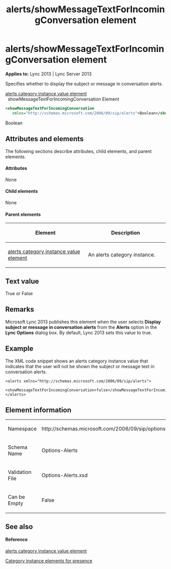 ﻿---
title: alerts/showMessageTextForIncomingConversation element
TOCTitle: alerts/showMessageTextForIncomingConversation element
ms:assetid: ace60d1b-5887-4d98-bc6c-64e448cbf7a5
ms:mtpsurl: https://msdn.microsoft.com/en-us/library/Dn454694(v=office.15)
ms:contentKeyID: 57093339
ms.date: 07/24/2014
mtps_version: v=office.15
dev_langs:
- xml
---

# alerts/showMessageTextForIncomingConversation element


**Applies to:** Lync 2013 | Lync Server 2013

Specifies whether to display the subject or message in conversation alerts.

[alerts category instance value element](alerts-category-instance-value-element.md)  
  showMessageTextForIncomingConversation Element  

``` xml
<showMessageTextForIncomingConversation
   xmlns="http://schemas.microsoft.com/2006/09/sip/alerts">Boolean</showMessageTextForIncomingConversation>
```

Boolean

## Attributes and elements

The following sections describe attributes, child elements, and parent elements.

#### Attributes

None

#### Child elements

None

#### Parent elements

<table>
<colgroup>
<col style="width: 50%" />
<col style="width: 50%" />
</colgroup>
<thead>
<tr class="header">
<th><p>Element</p></th>
<th><p>Description</p></th>
</tr>
</thead>
<tbody>
<tr class="odd">
<td><p><a href="alerts-category-instance-value-element.md">alerts category instance value element</a></p></td>
<td><p>An alerts category instance.</p></td>
</tr>
</tbody>
</table>


## Text value

True or False

## Remarks

Microsoft Lync 2013 publishes this element when the user selects **Display subject or message in conversation alerts** from the **Alerts** option in the **Lync Options** dialog box. By default, Lync 2013 sets this value to true.

## Example

The XML code snippet shows an alerts category instance value that indicates that the user will not be shown the subject or message text in conversation alerts.

    <alerts xmlns="http://schemas.microsoft.com/2006/09/sip/alerts">
        <showMessageTextForIncomingConversation>false</showMessageTextForIncomingConversation>
    </alerts>

## Element information

<table>
<colgroup>
<col style="width: 50%" />
<col style="width: 50%" />
</colgroup>
<tbody>
<tr class="odd">
<td><p>Namespace</p></td>
<td><p>http://schemas.microsoft.com/2006/09/sip/options/alerts</p></td>
</tr>
<tr class="even">
<td><p>Schema Name</p></td>
<td><p>Options-Alerts</p></td>
</tr>
<tr class="odd">
<td><p>Validation File</p></td>
<td><p>Options-Alerts.xsd</p></td>
</tr>
<tr class="even">
<td><p>Can be Empty</p></td>
<td><p>False</p></td>
</tr>
</tbody>
</table>


## See also

#### Reference

[alerts category instance value element](alerts-category-instance-value-element.md)

[Category instance elements for presence](category-instance-elements-for-presence.md)

